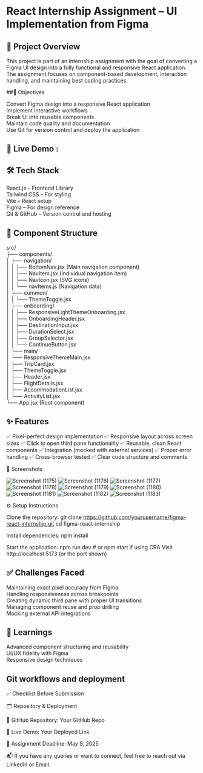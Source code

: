 # React Internship Assignment – UI Implementation from Figma

## 📌 Project Overview

This project is part of an internship assignment with the goal of converting a Figma UI design into a fully functional and responsive React application. The assignment focuses on component-based development, interaction handling, and maintaining best coding practices.

##🌟 Objectives

Convert Figma design into a responsive React application       
Implement interactive workflows                   
Break UI into reusable components                  
Maintain code quality and documentation                   
Use Git for version control and deploy the application                               
## 🚀 Live Demo :

## 🛠 Tech Stack
React.js – Frontend Library                        
Tailwind CSS  – For styling                    
Vite  – React setup                                                     
Figma – For design reference                                        
Git & GitHub – Version control and hosting                       

## 🧱 Component Structure

src/                   
├── components/                
│   ├── navigation/                     
│   │   ├── BottomNav.jsx (Main navigation component)                             
│   │   ├── NavItem.jsx (Individual navigation item)                           
│   │   ├── NavIcon.jsx (SVG icons)                                   
│   │   └── navItems.js (Navigation data)                      
│   ├── common/                                
│   │   └── ThemeToggle.jsx                         
│   ├── onboarding/                              
│   │   ├── ResponsiveLightThemeOnboarding.jsx                              
│   │   ├── OnboardingHeader.jsx                            
│   │   ├── DestinationInput.jsx                       
│   │   ├── DurationSelect.jsx                     
│   │   ├── GroupSelector.jsx                 
│   │   └── ContinueButton.jsx                                    
│   └── main/                     
│       └── ResponsiveThemeMain.jsx                
│       ├── TripCard.jsx                     
│       ├── ThemeToggle.jsx                   
│       ├── Header.jsx                   
│       ├── FlightDetails.jsx               
│       ├── AccommodationList.jsx                    
│       └── ActivityList.jsx                 
└── App.jsx (Root component)                



## ✨ Features

✅ Pixel-perfect design implementation
✅ Responsive layout across screen sizes
✅ Click to open third pane functionality
✅ Reusable, clean React components
✅ Integration (mocked with external services)
✅ Proper error handling
✅ Cross-browser tested
✅ Clear code structure and comments

📸 Screenshots

![Screenshot (1175)](https://github.com/user-attachments/assets/35c807b0-36e4-40b5-86c2-981ff1bc837e)
![Screenshot (1176)](https://github.com/user-attachments/assets/fc3c78b8-69e8-463c-be68-124173cb618a)
![Screenshot (1177)](https://github.com/user-attachments/assets/3bca8246-9006-467d-90e0-9b373de1b90f)
![Screenshot (1178)](https://github.com/user-attachments/assets/70968bc3-27c2-4194-96dd-4c269a568e05)
![Screenshot (1179)](https://github.com/user-attachments/assets/8f9ecc82-fbbf-4cae-aad8-fce04e04579c)
![Screenshot (1180)](https://github.com/user-attachments/assets/3e60004f-b04d-4862-83d0-0c0edb33a4e9)
![Screenshot (1181)](https://github.com/user-attachments/assets/d3be97d8-2cf3-4ae5-adf5-f5ab7e2dcc5a)
![Screenshot (1182)](https://github.com/user-attachments/assets/f2ac1603-f38f-4763-9dcb-79c431389e3a)
![Screenshot (1183)](https://github.com/user-attachments/assets/1efe2fb9-3ef7-49f4-b5d2-6d7b3599611b)






⚙️ Setup Instructions

Clone the repository:
git clone https://github.com/yourusername/figma-react-internship.git
cd figma-react-internship

Install dependencies:
npm install

Start the application:
npm run dev  # or npm start if using CRA
Visit http://localhost:5173 (or the port shown)


## ✅ Challenges Faced

Maintaining exact pixel accuracy from Figma             
Handling responsiveness across breakpoints            
Creating dynamic third pane with proper UI transitions           
Managing component reuse and prop drilling                
Mocking external API integrations                

## 📖 Learnings

Advanced component structuring and reusability                        
UI/UX fidelity with Figma                       
Responsive design techniques                              

## Git workflows and deployment
✅ Checklist Before Submission

🗂 Repository & Deployment

🔗 GitHub Repository: Your GitHub Repo

🔗 Live Demo: Your Deployed Link

💼 Assignment Deadline: May 9, 2025

📬 If you have any queries or want to connect, feel free to reach out via LinkedIn or Email.
